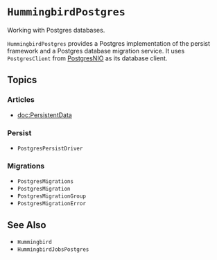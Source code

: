 # ``HummingbirdPostgres``

Working with Postgres databases.

`HummingbirdPostgres` provides a Postgres implementation of the persist framework and a Postgres database migration service. It uses `PostgresClient` from [PostgresNIO](https://github.com/vapor/postgres-nio) as its database client.

## Topics

### Articles

- <doc:PersistentData>

### Persist

- ``PostgresPersistDriver``

### Migrations

- ``PostgresMigrations``
- ``PostgresMigration``
- ``PostgresMigrationGroup``
- ``PostgresMigrationError``

## See Also

- ``Hummingbird``
- ``HummingbirdJobsPostgres``
